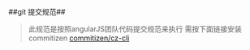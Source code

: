 ##git 提交规范##
> 此规范是按照angularJS团队代码提交规范来执行
需按下面链接安装commitizen
[commitizen/cz-cli](https://github.com/commitizen/cz-cli)